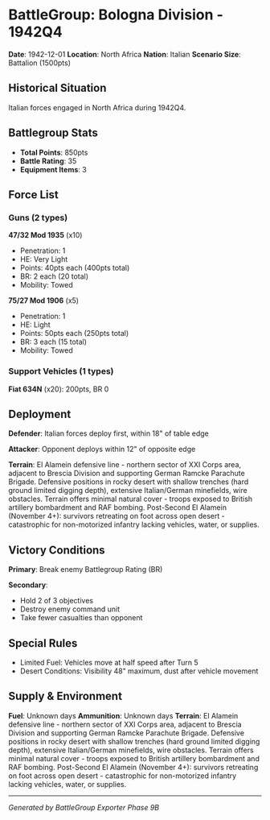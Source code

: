 # BattleGroup: Bologna Division - 1942Q4

**Date**: 1942-12-01
**Location**: North Africa
**Nation**: Italian
**Scenario Size**: Battalion (1500pts)

## Historical Situation

Italian forces engaged in North Africa during 1942Q4.

## Battlegroup Stats

- **Total Points**: 850pts
- **Battle Rating**: 35
- **Equipment Items**: 3

## Force List

### Guns (2 types)

**47/32 Mod 1935** (x10)
- Penetration: 1
- HE: Very Light
- Points: 40pts each (400pts total)
- BR: 2 each (20 total)
- Mobility: Towed

**75/27 Mod 1906** (x5)
- Penetration: 1
- HE: Light
- Points: 50pts each (250pts total)
- BR: 3 each (15 total)
- Mobility: Towed

### Support Vehicles (1 types)

**Fiat 634N** (x20): 200pts, BR 0

## Deployment

**Defender**: Italian forces deploy first, within 18" of table edge

**Attacker**: Opponent deploys within 12" of opposite edge

**Terrain**: El Alamein defensive line - northern sector of XXI Corps area, adjacent to Brescia Division and supporting German Ramcke Parachute Brigade. Defensive positions in rocky desert with shallow trenches (hard ground limited digging depth), extensive Italian/German minefields, wire obstacles. Terrain offers minimal natural cover - troops exposed to British artillery bombardment and RAF bombing. Post-Second El Alamein (November 4+): survivors retreating on foot across open desert - catastrophic for non-motorized infantry lacking vehicles, water, or supplies.

## Victory Conditions

**Primary**: Break enemy Battlegroup Rating (BR)

**Secondary**:
- Hold 2 of 3 objectives
- Destroy enemy command unit
- Take fewer casualties than opponent

## Special Rules

- Limited Fuel: Vehicles move at half speed after Turn 5
- Desert Conditions: Visibility 48" maximum, dust after vehicle movement

## Supply & Environment

**Fuel**: Unknown days
**Ammunition**: Unknown days
**Terrain**: El Alamein defensive line - northern sector of XXI Corps area, adjacent to Brescia Division and supporting German Ramcke Parachute Brigade. Defensive positions in rocky desert with shallow trenches (hard ground limited digging depth), extensive Italian/German minefields, wire obstacles. Terrain offers minimal natural cover - troops exposed to British artillery bombardment and RAF bombing. Post-Second El Alamein (November 4+): survivors retreating on foot across open desert - catastrophic for non-motorized infantry lacking vehicles, water, or supplies.

---

*Generated by BattleGroup Exporter Phase 9B*
